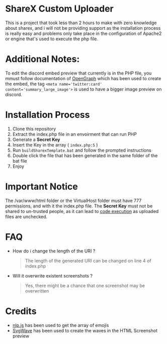 # **ShareX Custom Uploader**
 This is a project that took less than 2 hours to make with zero knowledge about sharex, and i will not be providing support as the installation process is really easy and problems only take place in the configuration of  Apache2 or  engine that's used to execute the php file.

# Additional Notes: 

To edit the discord embed preview that currently is in the PHP file, you mmust follow documentation of [OpenGraph](https://ogp.me/) which has been used to create the embed, the tag ```<meta name='twitter:card' content='summary_large_image'>``` is used to have a bigger image preview on discord.

# Installation Process

1. Clone this repository
2. Extract the index.php file in an envoirment that can run PHP
3. Generate a **Secret Key**
4. Insert the Key in the array ( `index.php:5` )
5. Run `buildSharexTemplate.bat` and follow the prompted instructions
6. Double click the file that has been generated in the same folder of the bat file
7. Enjoy

# **Important Notice**

The /var/www/html folder or the VirtualHost folder must have 777 permissions, and with it the index.php file.
The **Secret Key** must not be shared to un-trusted people, as it can lead to [code execution](https://en.wikipedia.org/wiki/Arbitrary_code_execution) as uploaded files are unchecked.

# FAQ

* How do i change the length of the URI ?
    > The length of the generated URI can be changed on line 4 of index.php
* Will it overwrite existent screenshots ?
    > Yes, there might be a chance that one screenshot may be overwritten

# Credits

* [nlp.js](https://github.com/axa-group/nlp.js) has been used to get the array of emojis
* [SvgWave](https://svgwave.in/) has been used to create the waves in the HTML Screenshot preview

